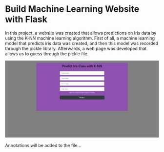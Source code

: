 
# Build Machine Learning Website with Flask

In this project, a website was created that allows predictions on Iris data by using the K-NN machine learning algorithm. First of all, a machine learning model that predicts iris data was created, and then this model was recorded through the pickle library. Afterwards, a web page was developed that allows us to guess through the pickle file.

<p align="center">
    <img src="webpage_preview.png"> 
</p>


Annotations will be added to the file...
